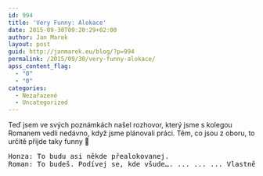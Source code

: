 ```yaml
---
id: 994
title: 'Very Funny: Alokace'
date: 2015-09-30T09:20:29+02:00
author: Jan Marek
layout: post
guid: http://janmarek.eu/blog/?p=994
permalink: /2015/09/30/very-funny-alokace/
apss_content_flag:
  - "0"
  - "0"
categories:
  - Nezařazené
  - Uncategorized
---
```

Teď jsem ve svých poznámkách našel rozhovor, který jsme s kolegou Romanem vedli nedávno, když jsme plánovali práci. Těm, co jsou z oboru, to určitě přijde taky funny 🙂

<pre>Honza: To budu asi někde přealokovanej.
Roman: To budeš. Podívej se, kde všude…. ... ... ... Vlastně všude…</pre>
